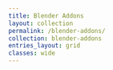 ```yaml
---
title: Blender Addons
layout: collection
permalink: /blender-addons/
collection: blender-addons
entries_layout: grid
classes: wide
---
```

